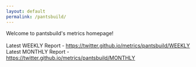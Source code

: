 ```yaml
---
layout: default
permalink: /pantsbuild/
---
```

Welcome to pantsbuild's metrics homepage!
<br><br>
Latest WEEKLY Report - <a href="https://twitter.github.io/metrics/pantsbuild/WEEKLY">https://twitter.github.io/metrics/pantsbuild/WEEKLY</a>
<br>
Latest MONTHLY Report - <a href="https://twitter.github.io/metrics/pantsbuild/MONTHLY">https://twitter.github.io/metrics/pantsbuild/MONTHLY</a>
<br>
